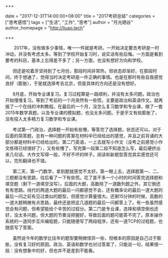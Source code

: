 +++

date = "2017-12-31T14:00:00+08:00"
title = "2017考研总结"
categories = ["思考感悟"]
tags = ["生活", "工作", "思考"]
author = "月光晒谷"
author_homepage =  "http://liuao.tech"

+++

&nbsp; &nbsp; &nbsp;&nbsp; 2017年，没有做多少事情，唯一一件就是考研。一开始决定要去考研是一时冲动，并没有考虑太多。等到了学校开始复习时，说实话有些后悔。一方面是看到要考的科目，基本上忘得差不多了；另一方面，也没有想好方向和学校。

<!--more-->

&nbsp; &nbsp; &nbsp;&nbsp;但还是咬着牙坚持到了七月份，那段时间非常热，但状态却渐好。在那段时间，终于想通了，觉得当时决定考研是一件正确的事情。也是在那时有些自我感觉良好（膨胀），于是就选择考去北京，但是具体的方向还是没有想好。


&nbsp; &nbsp; &nbsp;&nbsp;8月底，开始专业课复习。复习过程算是一路顺利，并没有太多问题。政治也开始慢慢复习。等到了考前的一个月突然有一些慌，主要是政治和英语作文。就再报了一个在线的冲刺教程。在最后的一个月，没怎么复习数学和专业课，做了一套2015年数学真题，以及专业课的模拟题，也没太多问题。于是乎又有些膨胀了，没有投入太多精力复习数学和专业课。


&nbsp; &nbsp; &nbsp;&nbsp;考试第一门政治，选择题一开始有些懵，等答完了选择题，状态还可以。对于后面的简答题，总有一种问题的答案在材料中已经给出的感觉，并且之前背诵的大部分都是材料中已经给出的。第二门英语，一上去就写小作文（没考之前感觉小作文练得已经很好了），又有些懵了，写完第一段第二段不知道怎么写，最后硬挤出来几句话。大作文写得一般，不好不坏的样子。阅读和新题型答完其实感觉还可以，完形翻译也不错。

&nbsp; &nbsp; &nbsp;&nbsp;第二天，第一门数学，拿到题就感觉不太好。第一眼上去，选择题第一、二、三题都没有思路，往后看了一下有些慌。花了差不多一个小时的时间答完选择题和填空题（剩下一道填空没写）。后面的大题，高数除了一道数列题之外，其它倒还有有思路。线代的两道大题的最后一问都感觉不会，还有概率论的最后一道大题的最后一问之前有见过类似的题型，但感觉计算量很大。还剩15分钟的时候，高数的一道大题稍微有点思路，最终还是把这几道题的最后一问都答上了。有一些虽然感觉会有问题，但希望能给个辛苦的过程分。第二门是专业课，选择和填空倒也还好，没太多问题，但大题的节奏没把握好，导致后面的题可能答不完了。原本操作系统的一道同步互斥编程题，只能随便写了两段程序，还有一道TCP的过程题，也随意写了答案。


&nbsp; &nbsp; &nbsp;&nbsp;虽然说今年的数学比往年的题型要稍微怪异一些，但根本的原因是自己过于膨胀，没有复习好的原因。政治、英语和数学也对过答案了，只能说一句，结果很一般：没有想象中的好，但也并不是差到不能看。





